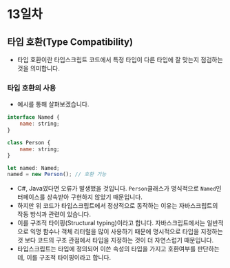 # 13일차

## 타입 호환(Type Compatibility)

- 타입 호환이란 타입스크립트 코드에서 특정 타입이 다른 타입에 잘 맞는지 점검하는 것을 의미합니다.

### 타입 호환의 사용

- 예시를 통해 살펴보겠습니다.

```js
interface Named {
	name: string;
}

class Person {
	name: string;
}

let named: Named;
named = new Person(); // 호환 가능
```

- C#, Java였다면 오류가 발생했을 것입니다. `Person`클래스가 명식적으로 `Named`인터페이스를 상속받아 구현하지 않았기 때문입니다.
- 하지만 위 코드가 타입스크립트에서 정상적으로 동작하는 이유는 자바스크립트의 작동 방식과 관련이 있습니다.
- 이를 구조적 타이핑(Structural typing)이라고 합니다. 자바스크립트에서는 일반적으로 익명 함수나 객체 리터럴을 많이 사용하기 때문에 명시적으로 타입을 지정하는 것 보다 코드의 구조 관점에서 타입을 지정하는 것이 더 자연스럽기 때문입니다.
- 타입스크립트는 타입에 정의되어 이쓴 속성의 타입을 가지고 호환여부를 판단하는데, 이를 구조적 타이핑이라고 합니다.
